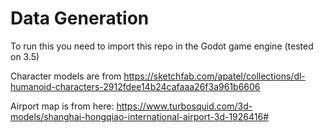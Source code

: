 # Data Generation 

To run this you need to import this repo in the Godot game engine (tested on 3.5)

Character models are from https://sketchfab.com/apatel/collections/dl-humanoid-characters-2912fdee14b24cafaaa26f3a961b6606

Airport map is from here: https://www.turbosquid.com/3d-models/shanghai-hongqiao-international-airport-3d-1926416#